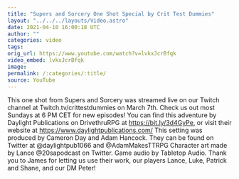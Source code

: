 ```yaml
---
title: "Supers and Sorcery One Shot Special by Crit Test Dummies"
layout: "../../../layouts/Video.astro"
date: 2021-04-10 16:00:18 UTC
author: ""
categories: video
tags: 
orig_url: https://www.youtube.com/watch?v=lvkxJcrBfqk
video_embed: lvkxJcrBfqk
image:
permalink: /:categories/:title/
source: YouTube
---
```

This one shot from Supers and Sorcery was streamed live on our Twitch channel at Twitch.tv/crittestdummies on March 7th. Check us out most Sundays at 6 PM CET for new episodes! You can find this adventure by Daylight Publications on DrivethruRPG at https://bit.ly/3d4GyPe, or visit their website at https://www.daylightpublications.com/ This setting was produced by Cameron Day and Adam Hancock. They can be found on Twitter at @daylightpub1066 and @AdamMakesTTRPG Character art made by Lance @20sapodcast on Twitter. Game audio by Tabletop Audio. Thank you to James for letting us use their work, our players Lance, Luke, Patrick and Shane, and our DM Peter!